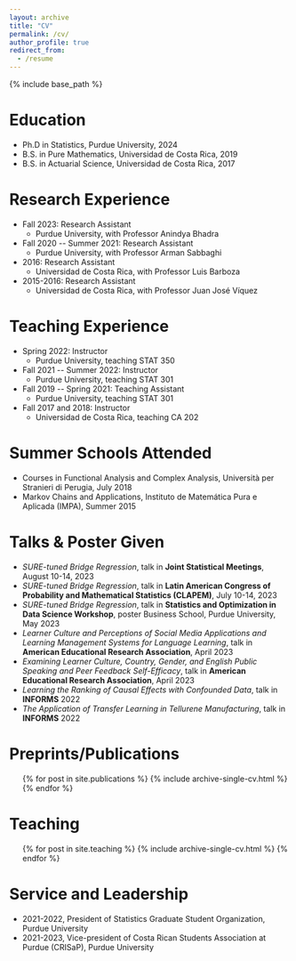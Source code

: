 ```yaml
---
layout: archive
title: "CV"
permalink: /cv/
author_profile: true
redirect_from:
  - /resume
---
```


{% include base_path %}

Education
======
* Ph.D in Statistics, Purdue University, 2024
* B.S. in Pure Mathematics, Universidad de Costa Rica, 2019
* B.S. in Actuarial Science, Universidad de Costa Rica, 2017

Research Experience
======
* Fall 2023: Research Assistant
  * Purdue University, with Professor Anindya Bhadra
* Fall 2020 -- Summer 2021: Research Assistant
  * Purdue University, with Professor Arman Sabbaghi
* 2016: Research Assistant
  * Universidad de Costa Rica, with Professor Luis Barboza
* 2015-2016: Research Assistant
  * Universidad de Costa Rica, with Professor Juan José Víquez

Teaching Experience
======
* Spring 2022: Instructor
  * Purdue University, teaching STAT 350
* Fall 2021 -- Summer 2022: Instructor
  * Purdue University, teaching STAT 301
* Fall 2019 -- Spring 2021: Teaching Assistant
  * Purdue University, teaching STAT 301
* Fall 2017 and 2018: Instructor
  * Universidad de Costa Rica, teaching CA 202

Summer Schools Attended
======
 * Courses in Functional Analysis and Complex Analysis, Università per Stranieri di Perugia, July 2018
 * Markov Chains and Applications, Instituto de Matemática Pura e Aplicada (IMPA), Summer 2015

Talks & Poster Given
======
 * _SURE-tuned Bridge Regression_, talk in **Joint Statistical Meetings**, August 10-14, 2023
 * _SURE-tuned Bridge Regression_, talk in **Latin American Congress of Probability and Mathematical Statistics (CLAPEM)**,
July 10-14, 2023 
 * _SURE-tuned Bridge Regression_, talk in **Statistics and Optimization in Data Science Workshop**, poster Business School, Purdue University, May 2023
 * _Learner Culture and Perceptions of Social Media Applications and Learning Management Systems for Language Learning_, talk in **American Educational Research Association**, April 2023
 * _Examining Learner Culture, Country, Gender, and English Public Speaking and Peer Feedback Self-Efficacy_, talk in **American Educational Research Association**, April 2023
 * _Learning the Ranking of Causal Effects with Confounded Data_, talk in **INFORMS** 2022
 * _The Application of Transfer Learning in Tellurene Manufacturing_, talk in **INFORMS** 2022

Preprints/Publications
======
  <ul>{% for post in site.publications %}
    {% include archive-single-cv.html %}
  {% endfor %}</ul>
  
Teaching
======
  <ul>{% for post in site.teaching %}
    {% include archive-single-cv.html %}
  {% endfor %}</ul>
  
Service and Leadership
======
* 2021-2022, President of Statistics Graduate Student Organization, Purdue University
* 2021-2023, Vice-president of Costa Rican Students Association at Purdue (CRISaP), Purdue University
